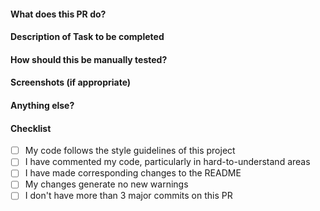 #### What does this PR do?

#### Description of Task to be completed

#### How should this be manually tested?

#### Screenshots (if appropriate)

#### Anything else?

#### Checklist

- [ ] My code follows the style guidelines of this project
- [ ] I have commented my code, particularly in hard-to-understand areas
- [ ] I have made corresponding changes to the README
- [ ] My changes generate no new warnings
- [ ] I don't have more than 3 major commits on this PR
